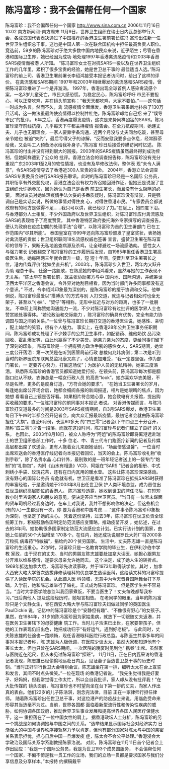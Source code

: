 # 陈冯富珍：我不会偏帮任何一个国家

陈冯富珍：我不会偏帮任何一个国家
http://www.sina.com.cn 2006年11月16日10:02 南方新闻网-南方周末
11月9日，世界卫生组织在瑞士日内瓦总部举行大会，各成员国代表表决通过了中国推荐的香港卫生署前署长陈冯 富珍出任新一任世界卫生组织总干事。这也是中国人第一次在联合国机构中担任最高负责人职位。
竞选前，59岁的陈冯富珍对于绝大多数中国内地民众来说，近乎陌生；尽管在香港和国际卫生界，她已经因为成功 地处理1997年香港禽流感疫情和2003年香港SARS疫情而被港
人所知。
“陈冯富珍女士在对抗SARS一役以及在世界卫生组织工作的几年里，累积了很多宝贵的经验，她是世卫总干事的 最佳适当人选。”陈冯富珍的前上司、香港卫生署前署长李绍鸿接受本报记者访问时，给出了这样的评价。
在禽流感和SARS期间
1997年和2003年相继爆发的禽流感和SARS疫情，曾把陈冯富珍推进了一个是非漩涡。
1997年，香港出现全球首例人感染禽流感个案，一名3岁儿童死亡，市民大感恐慌。为稳定民心，陈冯富珍呼吁 市民不要担心，可以正常吃鸡，并在镜头前宣称：“我天天都吃鸡，大家不要怕。”——这句话一时成为名言。然而不久，禽 流感疫情全面爆发，香港卫生署果断地扑杀了130万只活鸡，这一做法虽最终使疫情得以控制并杜绝，陈冯富珍却给自己招 来了“误导市民”的批评。
6年之后，香港再度爆发疫情，这次是来势同样凶猛的SARS。陈冯富珍坚守前线抗疫，几乎每天下午都主持疫情 报告会。在全力抗疫期间，她连丈夫、儿子也无暇理会，一家人要靠字条沟通，近两个月没与丈夫同台吃饭，甚至母亲节她也 被迫“失约”，最后亏得父子的谅解，“反而安慰我要多点休息，经常斟茶给我，又会叫工人预备汤水给我补身子。”陈冯富 珍日后接受传媒访问时忆述。
陈冯富珍的付出并没有得到很大的回报。2003年的SARS疫情虽然最终得到成功控制，但她同样遭到了公众的 批评。香港立法会的调查报告称，陈冯富珍没有充分重视广东2003年1至2月的软性情报，也没有及早修改法例，整体表 现“未令人满意”，令SARS疫情夺去了香港近300人宝贵的生命。
2004年，香港立法会调查SARS专责委员会进行SARS报告聆讯。此时的陈冯富珍已经是一名国际
公务员， 其职衔享有外交豁免权，香港立法会没有权力传召她回港作证，但她还是说服了世卫组织允许她参加，因为她认为自己是香港 前卫生署长，而且没有什么隐瞒的必要。
面对议员对她处理疫情手法欠妥的多番质疑时，陈冯富珍没有辩驳，只是强调自己是实话实说，所做的事情对得住良 心，对得住香港市民。“专家委员会都说政府有的地方是做得不足……我只可以讲，我已经尽了力。”在庭上，她四度下泪。
与香港部分人士相反，不少外国政府以及世界卫生组织，对陈冯富珍应付禽流感及SARS的表现给予了高度赞赏。 其中香港特区政府委托海外专家撰写的调查报告，便认为政府在疫症初期的处理手法“合理”，以陈冯富珍为首的卫生署部门 已在工作范围内“尽其所能”。
泰国皇室在1999年还向陈冯富珍颁发了皇室奖状，表扬她对禽流感的贡献；世卫组织联同18名流感权威也签署 宣言，盛赞卫生署在陈冯富珍的领导下，果断无私地追查病源及杀鸡，让全球避过一场流感浩劫。
感性女人与强力署长
记者翻查了陈冯富珍的工作履历后发现，自1985年担任香港卫生署高级医生后，她每隔两三年就会晋升一级，短 短十年间，便晋升至卫生署署长之位，港内传媒评价“犹如坐直升机”。2003年，陈冯富珍步入世卫，两年内又跃升为助 理总干事。
仕途一路凯歌，在熟悉她的李绍鸿看来，显然与她的工作表现不无关系。“陈太早在当署长前，就主张协助署方与中 国内地、国际沟通，并统筹世卫西太平洋区之香港会议，令外界对她刮目相看，因为当时部门许多同事都没有这个意识。”
不过，令李绍鸿印象最为深刻的，是陈冯富珍的擅于协调和交际。他举例说，陈冯富珍最爱以“搭膊头”的方式与别 人打交道，就连与记者相处时也全无架子，甚至以“小妹”、“契仔”等相称，无形中拉近与对方的距离，也多了一批朋友。
不单前上司称赞她沟通能力一流，不少对陈冯富珍有过批评的医学界人士也赞赏她处事得体。“若论政治和交际能力 ，陈冯富珍的确具有优势，完全有能力协调国与国之间的关系。”一位曾与陈冯富珍长期打交道的香港医生说，她感性、亲切 ，配上灿烂的笑容，很有个人魅力。
事实上，在香港28年公共卫生事务任职期间，陈冯富珍成功处理了不少棘手的公共卫生事件，如配错药、维他奶饮 品污染回收、霍乱爆发等，由此也赢得了不少美誉。她亲力亲为的态度，更给同事们留下了深刻的印象。
陈冯富珍是一个拥有强力政治手腕的感性女人，SARS期间，她曾三度公开落泪：第一次哭是在听到医管局前行政 总裁何兆炜病倒；第二次是听到当时的新界医院东联网总监冯康又病了，心情更加难受，“我一定要坚强，作为部门署长，一 定要齐心努力，打赢这场仗”；为医护人员的无私精神，她第三度落泪。
熟悉陈冯富珍的香港官员都知道她爱打扮。在镜头前，陈冯富珍每次都是胭脂口红从不缺，衣饰总是一幅女行政人员 的高贵“look”。她亦喜欢华衣美服，不尽是名牌，更多的是度身订造，“方符合她的要求”。
“在她当卫生署署长的岁月，每逢她出席公开场合后，她都会细阅各报的新闻报道，相片是她眼睛的焦点，因为她想 看看自己上镜是否好看。如果相片符合她心意，她会致电有关报馆，提出购买收藏的要求。”一位陈冯富珍的前同事对本报记 者说。
对香港传媒而言，与陈冯富珍打交道最多的时间是2003年SARS疫情期间，自3月SARS爆发，香港卫生署 每日下午四时半都会召开记者会，向大众汇报最新疫情，最初记者会就由陈冯富珍担任“大旗”。直至6月份，长达60多天 的“四三零”记者会(下午四点三十分召开，简称“四三零”)才告一段落，而就在这段时间，陈冯富珍与记者们建立了良好 的关系。
也因此，2003年8月18日，被众人称呼为“阿姐”的陈冯富珍即将离港远赴瑞士的世卫组织总部工作时，十多 位老、中、青三代专门跑医疗新闻的记者及传媒高层都出席了欢送会，更有人拖着女儿来跟她话别，“场面倍感温馨”。
一位当时出席欢送会的香港医疗线记者向本报记者回忆，当天的会上，陈冯富珍收礼物“收到手软”，除了名贵水晶 心口针外，最别致的是一班年轻记者送上的一袋专门“炮制”的“礼物包”，内附《山水有相逢》VCD、阿姐在“SARS ”记者会的相册、中式刺绣小手袋、玫瑰花茶，还有在日内瓦用的暖水壶。
这些让陈冯富珍深深感动。
没有野心的国际公务员
有危就有机，世卫正是看准了陈冯富珍在抵抗SARS时获得的丰富经验，于是邀请她于2003年8月出任世卫保 护人类环境总监，成为首位出任世卫组织高层职位的香港人。
陈冯富珍透露，她收到世卫的聘任书后，在短短数小时里咨询家人和朋友的意见，便决定答应当世卫官员。“当日有 一位素未谋面的货车司机经过我身边时，在车上对我说，我并不想影响你的决定，但这些机会(有的人)一生都没有一次，你 要为香港和中国考虑……”这件事令陈冯富珍印象极为深刻，也坚定了她的决心。
凭着这份坚持，过去3年，陈冯富珍在世卫负责全球统筹工作，积极鼓励各国制定防范流感应变策略，推动疫苗开发 。她忆述，在过去的3年间，她协助很多国家制定防范大流感应变计划。已实行该计划的国家，由她上任前的50个大幅增至 170多个。在任内，她还成功说服罗氏大药厂将2000多万粒抗
病毒药“特敏福”，捐给约20个贫穷国家。
生活中，丈夫陈志雄一直是陈冯富珍的生活重心。22岁时，冯富珍只是一名教育学院的毕业生，在伊利沙伯中学教 家政，由于现在的丈夫、当时的男朋友陈志雄要赴加拿大读医，她担心跟男友分开难以维系感情，遂要求母亲允许她同去。
这个决定，成了她人生的转折点。1969年抵达加拿大后，冯富珍先攻读家政，并于1973年取得该学位。其时 ，加拿大西安大略大学首次选拔非修读理科的优良学生选读医科，这给读文科的冯富珍提供了入读医学院的机会。从此踏入医 科领域，无意中为今天晋身国际舞台打下基础。入学前，她和陈志雄举行了婚礼，正式成为陈冯富珍。
但是医学生并不容易当。“当时大学医学院总监叫我回家煮饭，不要当医生了！丈夫每晚都帮我补习。”日后向他人 提及这段经历时，她坦言相告。
在老同学的眼里，当年的陈冯富珍只是个文静女生，曾在西安大略大学与陈冯富珍夫妇做过同学的英国医生PaulDickie 说，记忆中的陈冯富珍是个“安静但有趣”、“不像很有野心”的女孩子。
果然，在1984年，31岁的陈冯富珍因为家姑患病，就放下一切跟随丈夫返港，并在医务卫生署辖下的母婴健康 院工作。当时儿子浩淇已出世，在家要带孩子，但她的工作表现仍旧出色，她把成功归于“有好运气，遇到好老板”。
与此同时，丈夫陈志雄的仕途也一路顺畅，现任香港眼科医院行政总监。与陈医生共事多年的同事对本报记者称，陈 志雄为人极低调，在医院少谈太太，虽然大家都知道他有个署长太太，但也只曾在SARS期间，一次医院的晚宴时见到他“ 携眷”出席。虽然家与医院近在咫尺，但从未见过陈冯富珍“探班”。
11月11日，正在日内瓦采访的香港记者发现，陈志雄已经偷偷地远赴日内瓦，见证妻子当选世卫总干事的历史时 刻。“当时正好举行世卫大会特别会议，陈志雄坐在第一排，细听太太在台上宣誓和发言，其间不时点头微笑。”一位在现场 的香港记者说。
“我先生觉得我是好妻子、好妈妈，但我常觉得工作太忙，所以会自我批评，家人却从没有批评我！”在大批传媒的 镜头面前，陈冯富珍也不时望向坐在台下第一排的丈夫，向家人作出真的表白。他们22岁的儿子陈浩淇，刚念完法律，目前 正在一家律师行担任律师。
随着陈冯富珍出任世卫总干事，对这位港产的防疫战士来说，用临危受命来形容其当选毫不为过。当前，世界各国都 面临着新型流行性和传染性疾病的威胁，如何协调各国政府，推动世界卫生事业发展和提高世界各国人民医疗保健水平，这一 重担落在了一位中国女性的肩上。
据香港政坛人士分析，陈冯富珍的另一个挑战是如何协调她与中国之间的关系。“选举结果显示国际社会对经济实力 日渐强大的中国与世界秩序接轨努力予以肯定，但也有部分国家对陈太与中国的亲密关系表示担忧，担心日后中国一旦爆发疫 症，陈太会不会公平处理。”香港浸会大学政治及国际关系学系副教授陈家洛说。
对此，陈冯富珍在11月11日首个记者会上作出回应：“我是一个国际公务员，我是为世卫193个成员国服务， 不会偏帮任何一个国家，不偏不倚是我一贯工作的立场，我们的立场一贯都是要求国家与我们分享信息及分享样本。”本报特 约撰稿戴平

